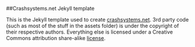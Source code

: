 ##Crashsystems.net Jekyll template

This is the Jekyll template used to create [crashsystems.net](http://crashsystems.net). 3rd party code (such as most of the stuff in the assets folder) is under the copyright of their respective authors. Everything else is licensed under a Creative Commons attribution share-alike [license](http://creativecommons.org/licenses/by-sa/3.0/us/).